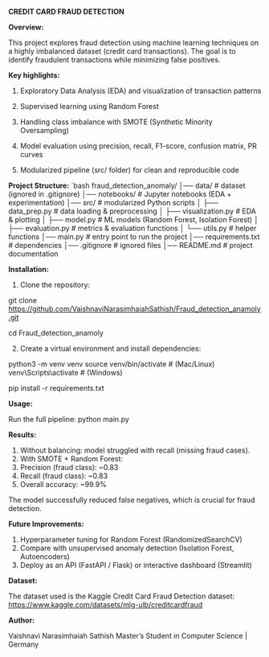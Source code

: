 **CREDIT CARD FRAUD DETECTION**

**Overview:**

This project explores fraud detection using machine learning techniques on a highly imbalanced dataset (credit card transactions). The goal is to identify fraudulent transactions while minimizing false positives.

**Key highlights:**

1. Exploratory Data Analysis (EDA) and visualization of transaction patterns

2. Supervised learning using Random Forest

3. Handling class imbalance with SMOTE (Synthetic Minority Oversampling)

4. Model evaluation using precision, recall, F1-score, confusion matrix, PR curves

5. Modularized pipeline (src/ folder) for clean and reproducible code

**Project Structure:**
`bash 
fraud_detection_anomaly/
│── data/               # dataset (ignored in .gitignore)
│── notebooks/          # Jupyter notebooks (EDA + experimentation)
│── src/                # modularized Python scripts
│   ├── data_prep.py    # data loading & preprocessing
│   ├── visualization.py # EDA & plotting
│   ├── model.py        # ML models (Random Forest, Isolation Forest)
│   ├── evaluation.py   # metrics & evaluation functions
│   └── utils.py        # helper functions
│── main.py             # entry point to run the project
│── requirements.txt    # dependencies
│── .gitignore          # ignored files
│── README.md           # project documentation

**Installation:**

1. Clone the repository:

git clone https://github.com/VaishnaviNarasimhaiahSathish/Fraud_detection_anamoly.git

cd Fraud_detection_anamoly

2. Create a virtual environment and install dependencies:

python3 -m venv venv
source venv/bin/activate   # (Mac/Linux)
venv\Scripts\activate      # (Windows)

pip install -r requirements.txt

**Usage:**

Run the full pipeline:
python main.py

**Results:**

1. Without balancing: model struggled with recall (missing fraud cases).
2. With SMOTE + Random Forest:
3. Precision (fraud class): ~0.83
4. Recall (fraud class): ~0.83
5. Overall accuracy: ~99.9%

The model successfully reduced false negatives, which is crucial for fraud detection.

**Future Improvements:**

1. Hyperparameter tuning for Random Forest (RandomizedSearchCV)
2. Compare with unsupervised anomaly detection (Isolation Forest, Autoencoders)
3. Deploy as an API (FastAPI / Flask) or interactive dashboard (Streamlit)

**Dataset:**

The dataset used is the Kaggle Credit Card Fraud Detection dataset:
https://www.kaggle.com/datasets/mlg-ulb/creditcardfraud

**Author:**

Vaishnavi Narasimhaiah Sathish
Master’s Student in Computer Science | Germany
